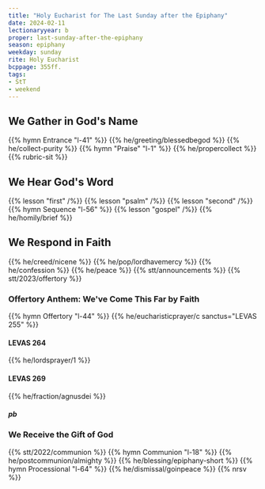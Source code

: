 ```yaml
---
title: "Holy Eucharist for The Last Sunday after the Epiphany"
date: 2024-02-11
lectionaryyear: b
proper: last-sunday-after-the-epiphany
season: epiphany
weekday: sunday
rite: Holy Eucharist
bcppage: 355ff.
tags:
- StT
- weekend
---
```

## We Gather in God's Name
{{% hymn Entrance "l-41" %}}
{{% he/greeting/blessedbegod %}}
{{% he/collect-purity %}}
{{% hymn "Praise" "l-1" %}}
{{% he/propercollect %}}
{{% rubric-sit %}}
## We Hear God's Word
{{% lesson "first" /%}}
{{% lesson "psalm" /%}}
{{% lesson "second" /%}}
{{% hymn Sequence "l-56" %}}
{{% lesson "gospel" /%}}
{{% he/homily/brief %}}
## We Respond in Faith
{{% he/creed/nicene %}}
{{% he/pop/lordhavemercy %}}
{{% he/confession %}}
{{% he/peace %}}
{{% stt/announcements %}}
{{% stt/2023/offertory %}}
### Offertory Anthem: We've Come This Far by Faith
{{% hymn Offertory "l-44" %}}
{{% he/eucharisticprayer/c sanctus="LEVAS 255" %}}
#### LEVAS 264
{{% he/lordsprayer/1 %}}
#### LEVAS 269
{{% he/fraction/agnusdei %}}
##### pb
### We Receive the Gift of God
{{% stt/2022/communion %}}
{{% hymn Communion "l-18" %}}
{{% he/postcommunion/almighty %}}
{{% he/blessing/epiphany-short %}}
{{% hymn Processional "l-64" %}}
{{% he/dismissal/goinpeace %}}
{{% nrsv %}}

